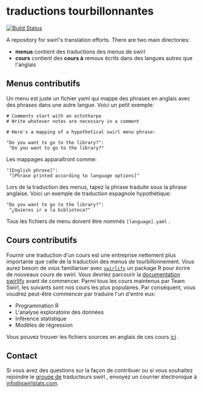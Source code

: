 # traductions tourbillonnantes

[![Build Status](https://travis-ci.org/swirldev/translations.svg?branch=master)](https://travis-ci.org/swirldev/translations)

A repository for swirl's translation efforts. There are two main directories:

- **menus** contient des traductions des menus de swirl
- **cours** contient des **cours à** remous écrits dans des langues autres que l'anglais

## Menus contributifs

Un menu est juste un fichier yaml qui mappe des phrases en anglais avec des phrases dans une autre langue. Voici un petit exemple:

```
# Comments start with an octothorpe
# Write whatever notes are necessary in a comment

# Here's a mapping of a hypothetical swirl menu phrase:

"Do you want to go to the library?":
 "Do you want to go to the library?"
```

Les mappages apparaîtront comme:

```
"[English phrase]":
 "[Phrase printed according to language options]"
```

Lors de la traduction des menus, tapez la phrase traduite sous la phrase anglaise. Voici un exemple de traduction espagnole hypothétique:

```
"Do you want to go to the library?":
 "¿Quieres ir a la biblioteca?"
```

Tous les fichiers de menu doivent être nommés `[language].yaml` .

## Cours contributifs

Fournir une traduction d'un cours est une entreprise nettement plus importante que celle de la traduction des menus de tourbillonnement. Vous aurez besoin de vous familiariser avec [`swirlify`](https://github.com/swirldev/swirlify) un package R pour écrire de nouveaux cours de swirl. Vous devriez parcourir la [documentation swirlify](http://swirlstats.com/swirlify/) avant de commencer. Parmi tous les cours maintenus par Team Swirl, les suivants sont nos cours les plus populaires. Par conséquent, vous voudrez peut-être commencer par traduire l'un d'entre eux:

- Programmation R
- L'analyse exploratoire des données
- Inférence statistique
- Modèles de régression

Vous pouvez trouver les fichiers sources en anglais de ces cours [ici](https://github.com/swirldev/swirl_courses) .

## Contact

Si vous avez des questions sur la façon de contribuer ou si vous souhaitez rejoindre le [groupe de](https://groups.google.com/forum/#!forum/swirl-translators) traducteurs swirl [,](https://groups.google.com/forum/#!forum/swirl-translators) envoyez un courrier électronique à info@swirlstats.com.
